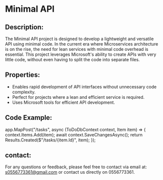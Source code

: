 #  Minimal API

## Description:
The Minimal API project is designed to develop a lightweight and versatile API using minimal code. In the current era where Microservices architecture is on the rise, the need for lean services with minimal code overhead is essential. This project leverages Microsoft's ability to create APIs with very little code, without even having to split the code into separate files.

## Properties:
- Enables rapid development of API interfaces without unnecessary code complexity.
- Perfect for projects where a lean and efficient service is required.
- Uses Microsoft tools for efficient API development.

## Code Example:

app.MapPost("/tasks", async (ToDoDbContext context, Item item) =>
{
    context.Items.Add(item);
    await context.SaveChangesAsync();
    return Results.Created($"/tasks/{item.Id}", item);
});

## contact:
For any questions or feedback, please feel free to contact via email at: s0556773361@gmail.com or contact us directly on 0556773361.
